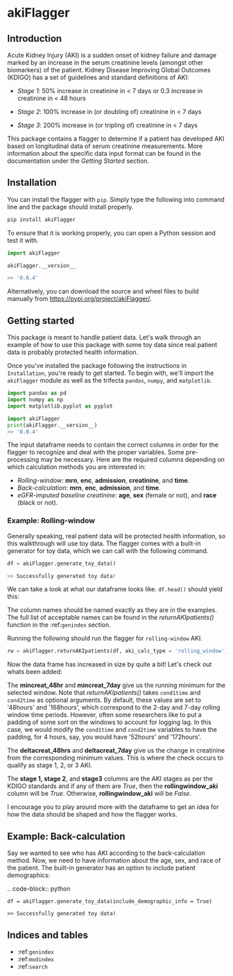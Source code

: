 # akiFlagger

## Introduction

Acute Kidney Injury (AKI) is a sudden onset of kidney failure and damage marked by an increase in the serum creatinine levels (amongst other biomarkers) of the patient. Kidney Disease Improving Global Outcomes (KDIGO) has a set of guidelines and standard definitions of AKI:

* *Stage 1*: 50% increase in creatinine in < 7 days or 0.3 increase in creatinine in < 48 hours

* *Stage 2*: 100% increase in (or doubling of) creatinine in < 7 days

* *Stage 3*: 200% increase in (or tripling of) creatinine in < 7 days

This package contains a flagger to determine if a patient has developed AKI based on longitudinal data of serum creatinine measurements. More information about the specific data input format can be found in the documentation under the *Getting Started* section.

## Installation

You can install the flagger with ``pip``. Simply type the following into command line and the 
package should install properly.

```python 
pip install akiFlagger
```

To ensure that it is working properly, you can open a Python session and test it with.

```python
import akiFlagger

akiFlagger.__version__

>> '0.0.4'
```

Alternatively, you can download the source and wheel files to build manually from https://pypi.org/project/akiFlagger/.


## Getting started

This package is meant to handle patient data. Let's walk through an example of how to use this package
with some toy data since real patient data is probably protected health information.

Once you've installed the package following the instructions in `Installation`, you're ready to get started.
To begin with, we'll import the ``akiFlagger`` module as well as the trifecta ``pandas``, ``numpy``, and ``matplotlib``.


```python
import pandas as pd
import numpy as np
import matplotlib.pyplot as pyplot

import akiFlagger
print(akiFlagger.__version__)
>> '0.0.4'
```

The input dataframe needs to contain the correct columns in order for the flagger to recognize and deal with the proper variables.
Some pre-processing may be necessary. Here are the required columns depending on which calculation methods
you are interested in:

* *Rolling-window*: **mrn**, **enc**, **admission**, **creatinine**, and **time**. 
* *Back-calculation*: **mrn**, **enc**, **admission**, and **time**. 
* *eGFR-imputed baseline creatinine*: **age**, **sex** (female or not), and **race** (black or not).

### Example: Rolling-window

Generally speaking, real patient data will be protected health information, so this walkthrough will use toy data. 
The flagger comes with a built-in generator for toy data, which we can call with the following command.

```python
df = akiFlagger.generate_toy_data()

>> Successfully generated toy data!
```



We can take a look at what our dataframe looks like. ``df.head()`` should yield this:


The column names should be named exactly as they are in the examples. The full list of acceptable names can be found in the *returnAKIpatients()* function in the :ref:`genindex` section.

Running the following should run the flagger for ``rolling-window`` AKI.

```python
rw = akiFlagger.returnAKIpatients(df, aki_calc_type = 'rolling_window')
```

Now the data frame has increased in size by quite a bit! Let's check out whats been added:

The **mincreat_48hr** and **mincreat_7day** give us the running minimum for the selected window. Note that
*returnAKIpatients()* takes ``cond1time`` and ``cond2time`` as optional arguments. By default, these values are set to 
'48hours' and '168hours', which correspond to the 2-day and 7-day rolling window time periods. However, often some researchers
like to put a padding of some sort on the windows to account for logging lag. In this case, we would modify the ``cond1time`` and
``cond2time`` variables to have the padding, for 4 hours, say, you would have '52hours' and '172hours'.

The **deltacreat_48hrs** and **deltacreat_7day** give us the change in creatinine from the corresponding minimum values.
This is where the check occurs to qualify as stage 1, 2, or 3 AKI. 

The **stage 1, stage 2**, and **stage3** columns are the AKI stages as per the KDIGO standards and if any of them are *True*,
then the **rollingwindow_aki** column will be *True*. Otherwise, **rollingwindow_aki** will be *False*.

I encourage you to play around more with the dataframe to get an idea for how the data should be shaped and how the flagger works.

Example: Back-calculation
-------------------------

Say we wanted to see who has AKI according to the back-calculation method. Now, we need to have information about the
age, sex, and race of the patient. The built-in generator has an option to include patient demographics:

.. code-block:: python

    df = akiFlagger.generate_toy_data(include_demographic_info = True)

    >> Successfully generated toy data!
    
Indices and tables
------------------

* :ref:`genindex`
* :ref:`modindex`
* :ref:`search`

